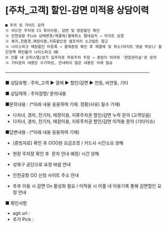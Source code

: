 # [주차_고객] 할인-감면 미적용 상담이력

```
■ 주의 및 가이드 요약  
※ 어드민 주차장 CS 특이사항, 감면 및 방문할인 확인  
※ 인천공항 Pick 상태변경/재결제/결제취소 절대금지 → 아지트 요청  
※ 복지,친환경,매장이용,지류할인권 셀프처리 스크립트 참고  
※ 나이스파크 매장할인 미등록 → 결제증빙 확인 후 재결제 및 취소(아지트 댓글 작성)/ 할인정책 확인불가 나이스파크 OB  
※ 건물 내 오피스텔/상가 입주자로 무료주차 주장 → 증빙이 어려워 '현장관리실'로 문의  
※ 기타문의 내용은 수기작성, 안내하지 않은 내용은 삭제 필요
```

──────────────────────────────────────────────

■ 상담유형 : 주차\_고객 ▶ 결제 ▶ 할인/감면 ▶ 연동, 비연동, 기타

■ 상담제목 : 주차장명/ 문의내용

■문의내용 : (\*아래 내용 응용하여 기재. 정황(사유) 필수 기재)  
- 다자녀, 경차, 전기차, 매장이용, 지류주차권 할인/감면 누락 문의 (고객잊음)  
- 다자녀, 경차, 전기차, 매장이용, 지류주차권 할인/감면 미적용 문의 (기타이슈)

■답변내용 : (\*아래 내용 응용하여 기재)  
- (증빙자료) 확인 후 OOO원 요금조정 / 카드사 시간소요 양해  
- 현장 주차장 확인 후  문자 안내 예정/ 시간 양해   
- 성북구 공단으로 요청 바람 안내  
- 인천공항 OO 신청 사이트 주소 안내

- 추후 이용 시 감면 On 활성화 필요 / 미적용 시 어플 내 이용기록 통해 감면할인 요청 안내

■ 확인사항  
- agit url :  
- 추가 Pick :